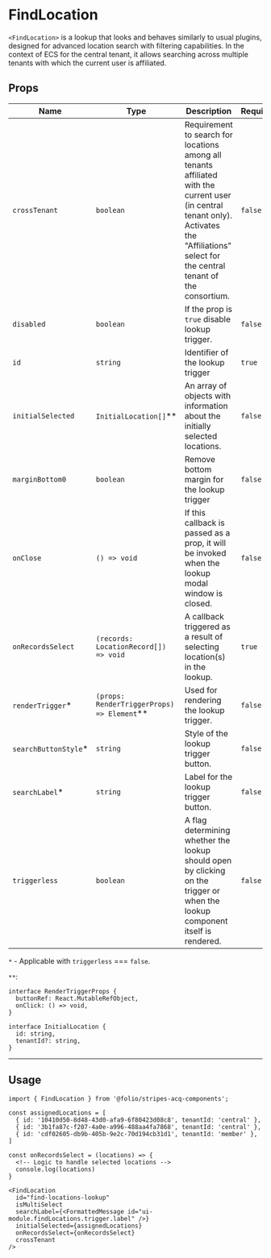 # FindLocation

`<FindLocation>` is a lookup that looks and behaves similarly to usual plugins, designed for advanced location search with filtering capabilities. In the context of ECS for the central tenant, it allows searching across multiple tenants with which the current user is affiliated.

## Props

Name | Type | Description | Required | Default
--- | --- | --- | --- | ---
`crossTenant` | `boolean` | Requirement to search for locations among all tenants affiliated with the current user (in central tenant only). Activates the "Affiliations" select for the central tenant of the consortium. | `false` | `false`
`disabled` | `boolean` | If the prop is `true` disable lookup trigger. | `false` | `false`
`id` | `string` | Identifier of the lookup trigger | `true` | -
`initialSelected` | `InitialLocation[]`** | An array of objects with information about the initially selected locations. | `false` | `[]`
`marginBottom0` | `boolean` | Remove bottom margin for the lookup trigger | `false` | `false`
`onClose` | `() => void` | If this callback is passed as a prop, it will be invoked when the lookup modal window is closed. | `false` | -
`onRecordsSelect` | `(records: LocationRecord[]) => void` | A callback triggered as a result of selecting location(s) in the lookup. | `true` | -
`renderTrigger`* | `(props: RenderTriggerProps) => Element`** | Used for rendering the lookup trigger. | `false` | -
`searchButtonStyle`* | `string` | Style of the lookup trigger button. | `false` | -
`searchLabel`* | `string` | Label for the lookup trigger button. | `false` | -
`triggerless` | `boolean` | A flag determining whether the lookup should open by clicking on the trigger or when the lookup component itself is rendered. | `false` | `false`

`*` - Applicable with `triggerless` === `false`.

`**`:
```
interface RenderTriggerProps {
  buttonRef: React.MutableRefObject,
  onClick: () => void,
}

interface InitialLocation {
  id: string,
  tenantId?: string,
}
```
___

## Usage

```
import { FindLocation } from '@folio/stripes-acq-components';

const assignedLocations = [
  { id: '10410d50-8d48-43d0-afa9-6f80423d08c8', tenantId: 'central' },
  { id: '3b1fa87c-f207-4a0e-a996-488aa4fa7868', tenantId: 'central' },
  { id: 'cdf02605-db9b-405b-9e2c-70d194cb31d1', tenantId: 'member' },
]

const onRecordsSelect = (locations) => {
  <!-- Logic to handle selected locations -->
  console.log(locations)
}

<FindLocation
  id="find-locations-lookup"
  isMultiSelect
  searchLabel={<FormattedMessage id="ui-module.findLocations.trigger.label" />}
  initialSelected={assignedLocations}
  onRecordsSelect={onRecordsSelect}
  crossTenant
/>
```